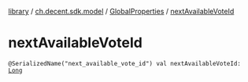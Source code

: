 [library](../../index.md) / [ch.decent.sdk.model](../index.md) / [GlobalProperties](index.md) / [nextAvailableVoteId](./next-available-vote-id.md)

# nextAvailableVoteId

`@SerializedName("next_available_vote_id") val nextAvailableVoteId: `[`Long`](https://kotlinlang.org/api/latest/jvm/stdlib/kotlin/-long/index.html)